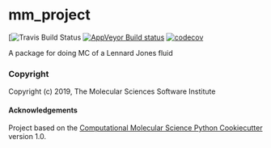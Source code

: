 mm_project
==============================
[//]: # (Badges)
[![Travis Build Status](https://travis-ci.org/nashjea/sample_project.svg?branch=master)
[![AppVeyor Build status](https://ci.appveyor.com/api/projects/status/REPLACE_WITH_APPVEYOR_LINK/branch/master?svg=true)](https://ci.appveyor.com/project/REPLACE_WITH_OWNER_ACCOUNT/mm_project/branch/master)
[![codecov](https://codecov.io/gh/REPLACE_WITH_OWNER_ACCOUNT/mm_project/branch/master/graph/badge.svg)](https://codecov.io/gh/REPLACE_WITH_OWNER_ACCOUNT/mm_project/branch/master)

A package for doing MC of a Lennard Jones fluid

### Copyright

Copyright (c) 2019, The Molecular Sciences Software Institute


#### Acknowledgements
 
Project based on the 
[Computational Molecular Science Python Cookiecutter](https://github.com/molssi/cookiecutter-cms) version 1.0.
